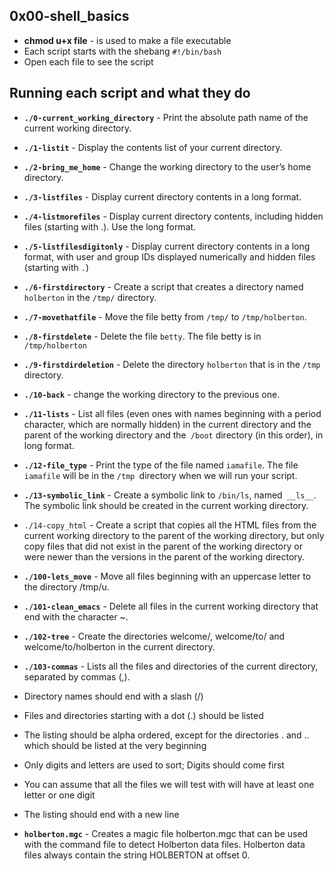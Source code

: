 ## 0x00-shell_basics



- **chmod u+x file** - is used to make a file executable
- Each script starts with the shebang ``` #!/bin/bash ```
- Open each file to see the script

## Running each script and what they do

-  **```./0-current_working_directory```** - Print the absolute path name of the current working directory.

-  **```./1-listit```** - Display the contents list of your current directory.

-  **```./2-bring_me_home```** - Change the working directory to the user’s home directory.


-  **```./3-listfiles```** - Display current directory contents in a long format.

-  **```./4-listmorefiles```** - Display current directory contents, including hidden files (starting with .). Use the long format.

-  **```./5-listfilesdigitonly```** - Display current directory contents in a long format, with user and group IDs displayed numerically and hidden files (starting with `.`)

-  **```./6-firstdirectory```** - Create a script that creates a directory named `holberton` in the `/tmp/` directory.

-  **```./7-movethatfile```** - Move the file betty from `/tmp/` to `/tmp/holberton`.

-  **```./8-firstdelete```** - Delete the file `betty`. The file betty is in` /tmp/holberton`

-  **```./9-firstdirdeletion```** - Delete the directory `holberton` that is in the `/tmp` directory.

-  **```./10-back```** - change the working directory to the previous one.

-  **```./11-lists```** - List all files (even ones with names beginning with a period character, which are normally hidden) in the current directory and the parent of the working directory and the` /boot` directory (in this order), in long format.

-  **```./12-file_type```** -  Print the type of the file named `iamafile`. The file `iamafile` will be in the `/tmp `directory when we will run your script.


-  **```./13-symbolic_link```** - Create a symbolic link to `/bin/ls`, named` __ls__`. The symbolic link should be created in the current working directory.


*  ```./14-copy_html``` -  Create a script that copies all the HTML files from the current working directory to the parent of the working directory, but only copy files that did not exist in the parent of the working directory or were newer than the versions in the parent of the working directory.

-  **```./100-lets_move```** - Move all files beginning with an uppercase letter to the directory /tmp/u.

-  **```./101-clean_emacs```** -  Delete all files in the current working directory that end with the character ~.

-  **```./102-tree```** - Create the directories welcome/, welcome/to/ and welcome/to/holberton in the current directory.

-  **```./103-commas```** - Lists all the files and directories of the current directory, separated by commas (,).
- Directory names should end with a slash (/)
- Files and directories starting with a dot (.) should be listed
- The listing should be alpha ordered, except for the directories . and .. which should be listed at the very beginning
- Only digits and letters are used to sort; Digits should come first
- You can assume that all the files we will test with will have at least one letter or one digit
- The listing should end with a new line

-  **```holberton.mgc```** - Creates a magic file holberton.mgc that can be used with the command file to detect Holberton data files. Holberton data files always contain the string HOLBERTON at offset 0.
